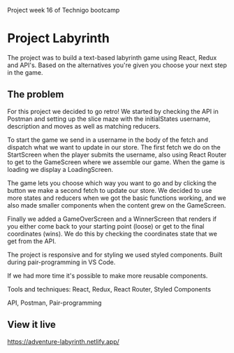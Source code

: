 Project week 16 of Technigo bootcamp

# Project Labyrinth

The project was to build a text-based labyrinth game using React, Redux and API's.
Based on the alternatives you're given you choose your next step in the game.

## The problem

For this project we decided to go retro!
We started by checking the API in Postman and setting up the slice maze with the initialStates username, description and moves as well as matching reducers.

To start the game we send in a username in the body of the fetch and dispatch what we want to update in our store.
The first fetch we do on the StartScreen when the player submits the username, also using React Router to get to the GameScreen where we assemble our game. When the game is loading we display a LoadingScreen.

The game lets you choose which way you want to go and by clicking the button we make a second fetch to update our store.
We decided to use more states and reducers when we got the basic functions working, and we also made smaller components when the content grew on the GameScreen.

Finally we added a GameOverScreen and a WinnerScreen that renders if you either come back to your starting point (loose) or get to the final coordinates (wins). We do this by checking the coordinates state that we get from the API.

The project is responsive and for styling we used styled components.
Built during pair-programming in VS Code.

If we had more time it's possible to make more reusable components.

Tools and techniques:
React,
Redux,
React Router,
Styled Components

API,
Postman,
Pair-programming

## View it live

https://adventure-labyrinth.netlify.app/

